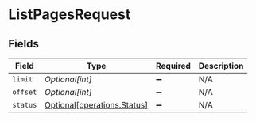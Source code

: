 # ListPagesRequest


## Fields

| Field                                                            | Type                                                             | Required                                                         | Description                                                      |
| ---------------------------------------------------------------- | ---------------------------------------------------------------- | ---------------------------------------------------------------- | ---------------------------------------------------------------- |
| `limit`                                                          | *Optional[int]*                                                  | :heavy_minus_sign:                                               | N/A                                                              |
| `offset`                                                         | *Optional[int]*                                                  | :heavy_minus_sign:                                               | N/A                                                              |
| `status`                                                         | [Optional[operations.Status]](../../models/operations/status.md) | :heavy_minus_sign:                                               | N/A                                                              |